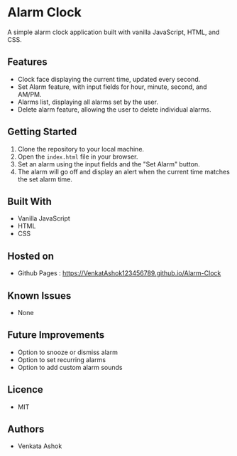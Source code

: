 # Alarm Clock
A simple alarm clock application built with vanilla JavaScript, HTML, and CSS.

## Features
- Clock face displaying the current time, updated every second.
- Set Alarm feature, with input fields for hour, minute, second, and AM/PM.
- Alarms list, displaying all alarms set by the user.
- Delete alarm feature, allowing the user to delete individual alarms.

## Getting Started
1. Clone the repository to your local machine.
2. Open the `index.html` file in your browser.
3. Set an alarm using the input fields and the "Set Alarm" button.
4. The alarm will go off and display an alert when the current time matches the set alarm time.

## Built With
- Vanilla JavaScript
- HTML
- CSS

## Hosted on
- Github Pages : https://VenkatAshok123456789.github.io/Alarm-Clock

## Known Issues
- None

## Future Improvements
- Option to snooze or dismiss alarm
- Option to set recurring alarms
- Option to add custom alarm sounds

## Licence
- MIT

## Authors
- Venkata Ashok
